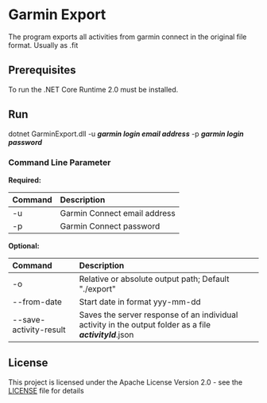 # Garmin Export

The program exports all activities from garmin connect in the original file format. Usually as .fit

## Prerequisites

To run the .NET Core Runtime 2.0 must be installed.

## Run

dotnet GarminExport.dll -u ***garmin login email address*** -p ***garmin login password***

### Command Line Parameter

**Required:**

| Command   |      Description      |
|:----------|:-------------|
| -u |Garmin Connect email address |
| -p |Garmin Connect password   |


**Optional:**

| Command   |      Description      |
|:----------|:-------------|
| -o |Relative or absolute output path; Default "./export" |
| --from-date	 |Start date in format yyy-mm-dd   |
| --save-activity-result |Saves the server response of an individual activity in the output folder as a file ***activityId***.json   |

## License

This project is licensed under the Apache License Version 2.0 - see the [LICENSE](LICENSE) file for details
